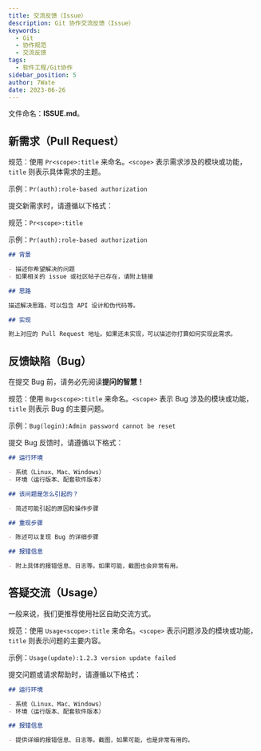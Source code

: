 ```yaml
---
title: 交流反馈（Issue）
description: Git 协作交流反馈（Issue）
keywords:
  - Git
  - 协作规范
  - 交流反馈
tags:
  - 软件工程/Git协作
sidebar_position: 5
author: 7Wate
date: 2023-06-26
---
```


文件命名：**ISSUE.md**。

## 新需求（Pull Request）

规范：使用 `Pr<scope>:title` 来命名。`<scope>` 表示需求涉及的模块或功能，`title` 则表示具体需求的主题。

示例：`Pr(auth):role-based authorization`

提交新需求时，请遵循以下格式：

规范：`Pr<scope>:title`

示例：`Pr(auth):role-based authorization`

```markdown
## 背景

- 描述你希望解决的问题
- 如果相关的 issue 或社区帖子已存在，请附上链接

## 思路

描述解决思路，可以包含 API 设计和伪代码等。

## 实现

附上对应的 Pull Request 地址。如果还未实现，可以描述你打算如何实现此需求。

```

## 反馈缺陷（Bug）

在提交 Bug 前，请务必先阅读**提问的智慧！**

规范：使用 `Bug<scope>:title` 来命名。`<scope>` 表示 Bug 涉及的模块或功能，`title` 则表示 Bug 的主要问题。

示例：`Bug(login):Admin password cannot be reset`

提交 Bug 反馈时，请遵循以下格式：

```markdown
## 运行环境

- 系统（Linux、Mac、Windows）
- 环境（运行版本、配套软件版本）

## 该问题是怎么引起的？

- 简述可能引起的原因和操作步骤

## 重现步骤

- 陈述可以复现 Bug 的详细步骤

## 报错信息

- 附上具体的报错信息、日志等。如果可能，截图也会非常有用。

```

## 答疑交流（Usage）

一般来说，我们更推荐使用社区自助交流方式。

规范：使用 `Usage<scope>:title` 来命名。`<scope>` 表示问题涉及的模块或功能，`title` 则表示问题的主要内容。

示例：`Usage(update):1.2.3 version update failed`

提交问题或请求帮助时，请遵循以下格式：

```markdown
## 运行环境

- 系统（Linux、Mac、Windows）
- 环境（运行版本、配套软件版本）

## 报错信息

- 提供详细的报错信息、日志等。截图，如果可能，也是非常有用的。

```
